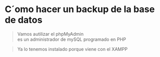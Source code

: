 # C´omo hacer un backup de la base de datos

> Vamos autilizar el phpMyAdmin  
> es un administrador de mySQL programado en PHP  

> Ya lo tenemos instalado porque viene con el XAMPP
> 
